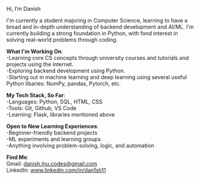 Hi, I’m Danish

I'm currently a student majoring in Computer Science, learning to have a broad and in-depth understanding of backend development and AI/ML. I'm currently building a strong foundation in Python, with fond interest in solving real-world problems through coding.

**What I'm Working On**:  
-Learning core CS concepts through university courses and tutorials and projects using the internet.  
-Exploring backend development using Python.  
-Starting out in machine learning and deep learning using several useful Python libaries: NumPy, pandas, Pytorch, etc.

**My Tech Stack, So Far**:  
-Languages: Python, SQL, HTML, CSS  
-Tools: Git, Github, VS Code  
-Learning: Flask, libraries mentioned above  

**Open to New Learning Experiences**:  
-Beginner-friendly backend projects  
-ML experiments and learning groups  
-Anything involving problem-solving, logic, and automation  

**Find Me**:  
Gmail: danish.lnu.codes@gmail.com  
LinkedIn: www.linkedin.com/in/dan1sh11   

<!---
dan1sh11/dan1sh11 is a ✨ special ✨ repository because its `README.md` (this file) appears on your GitHub profile.
You can click the Preview link to take a look at your changes.
--->
